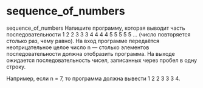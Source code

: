 # sequence_of_numbers
sequence_of_numbers
Напишите программу, которая выводит часть последовательности 1 2 2 3 3 3 4 4 4 4 5 5 5 5 5 ...
(число повторяется столько раз, чему равно). На вход программе передаётся неотрицательное целое число n — столько
элементов последовательности должна отобразить программа. На выходе ожидается последовательность чисел, записанных 
через пробел в одну строку.

Например, если n = 7, то программа должна вывести 1 2 2 3 3 3 4.
